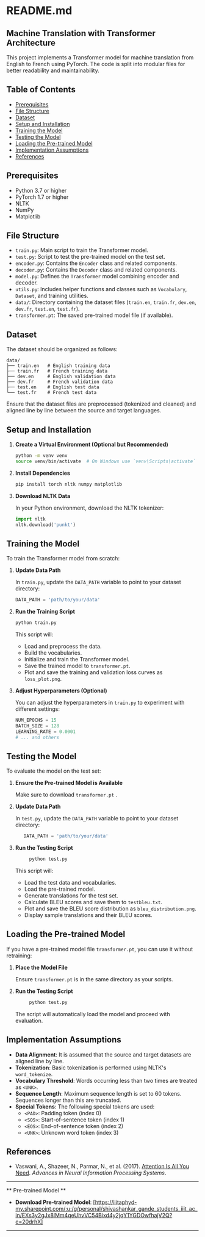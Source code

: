 # README.md

## Machine Translation with Transformer Architecture

This project implements a Transformer model for machine translation from English to French using PyTorch. The code is split into modular files for better readability and maintainability.

## Table of Contents

- [Prerequisites](#prerequisites)
- [File Structure](#file-structure)
- [Dataset](#dataset)
- [Setup and Installation](#setup-and-installation)
- [Training the Model](#training-the-model)
- [Testing the Model](#testing-the-model)
- [Loading the Pre-trained Model](#loading-the-pre-trained-model)
- [Implementation Assumptions](#implementation-assumptions)
- [References](#references)

## Prerequisites

- Python 3.7 or higher
- PyTorch 1.7 or higher
- NLTK
- NumPy
- Matplotlib

## File Structure

- `train.py`: Main script to train the Transformer model.
- `test.py`: Script to test the pre-trained model on the test set.
- `encoder.py`: Contains the `Encoder` class and related components.
- `decoder.py`: Contains the `Decoder` class and related components.
- `model.py`: Defines the `Transformer` model combining encoder and decoder.
- `utils.py`: Includes helper functions and classes such as `Vocabulary`, `Dataset`, and training utilities.
- `data/`: Directory containing the dataset files (`train.en`, `train.fr`, `dev.en`, `dev.fr`, `test.en`, `test.fr`).
- `transformer.pt`: The saved pre-trained model file (if available).

## Dataset

The dataset should be organized as follows:

```
data/
├── train.en   # English training data
├── train.fr   # French training data
├── dev.en     # English validation data
├── dev.fr     # French validation data
├── test.en    # English test data
└── test.fr    # French test data
```

Ensure that the dataset files are preprocessed (tokenized and cleaned) and aligned line by line between the source and target languages.

## Setup and Installation



1. **Create a Virtual Environment (Optional but Recommended)**

   ```bash
   python -m venv venv
   source venv/bin/activate  # On Windows use `venv\Scripts\activate`

   ```

2. **Install Dependencies**



   ```bash
   pip install torch nltk numpy matplotlib

   ```

3. **Download NLTK Data**

   In your Python environment, download the NLTK tokenizer:

   ```python
   import nltk
   nltk.download('punkt')

   ```

## Training the Model

To train the Transformer model from scratch:

1. **Update Data Path**

   In `train.py`, update the `DATA_PATH` variable to point to your dataset directory:

   ```python
   DATA_PATH = 'path/to/your/data'

   ```

2. **Run the Training Script**

   ```bash
   python train.py

   ```

   This script will:

   - Load and preprocess the data.
   - Build the vocabularies.
   - Initialize and train the Transformer model.
   - Save the trained model to `transformer.pt`.
   - Plot and save the training and validation loss curves as `loss_plot.png`.

3. **Adjust Hyperparameters (Optional)**

   You can adjust the hyperparameters in `train.py` to experiment with different settings:

   ```python
   NUM_EPOCHS = 15
   BATCH_SIZE = 128
   LEARNING_RATE = 0.0001
   # ... and others

   ```

## Testing the Model

To evaluate the model on the test set:

1. **Ensure the Pre-trained Model is Available**

   Make sure to download `transformer.pt` .

2. **Update Data Path**

   In `test.py`, update the `DATA_PATH` variable to point to your dataset directory:

   ```python
      DATA_PATH = 'path/to/your/data'

   ```

3. **Run the Testing Script**

   ```bash
        python test.py

   ```

   This script will:

   - Load the test data and vocabularies.
   - Load the pre-trained model.
   - Generate translations for the test set.
   - Calculate BLEU scores and save them to `testbleu.txt`.
   - Plot and save the BLEU score distribution as `bleu_distribution.png`.
   - Display sample translations and their BLEU scores.

## Loading the Pre-trained Model

If you have a pre-trained model file `transformer.pt`, you can use it without retraining:

1. **Place the Model File**

   Ensure `transformer.pt` is in the same directory as your scripts.

2. **Run the Testing Script**

   ```bash
        python test.py

   ```

   The script will automatically load the model and proceed with evaluation.

## Implementation Assumptions

- **Data Alignment**: It is assumed that the source and target datasets are aligned line by line.
- **Tokenization**: Basic tokenization is performed using NLTK's `word_tokenize`.
- **Vocabulary Threshold**: Words occurring less than two times are treated as `<UNK>`.
- **Sequence Length**: Maximum sequence length is set to 60 tokens. Sequences longer than this are truncated.
- **Special Tokens**: The following special tokens are used:
  - `<PAD>`: Padding token (index 0)
  - `<SOS>`: Start-of-sentence token (index 1)
  - `<EOS>`: End-of-sentence token (index 2)
  - `<UNK>`: Unknown word token (index 3)



## References

- Vaswani, A., Shazeer, N., Parmar, N., et al. (2017). [Attention Is All You Need](https://arxiv.org/abs/1706.03762). *Advances in Neural Information Processing Systems*.

---

** Pre-trained Model **


- **Download Pre-trained Model**: [https://iiitaphyd-my.sharepoint.com/:u:/g/personal/shivashankar_gande_students_iiit_ac_in/EXs3y2gJx8lMm4qeUhvVC54Bixd4y2jqY1YGDOwfhajV2Q?e=20drhX]


---

